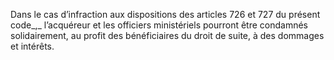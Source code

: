 Dans le cas d’infraction aux dispositions des articles 726 et 727 du présent code_,_ l’acquéreur et les officiers ministériels pourront être condamnés solidairement, au profit des bénéficiaires du droit de suite, à des dommages et intérêts.